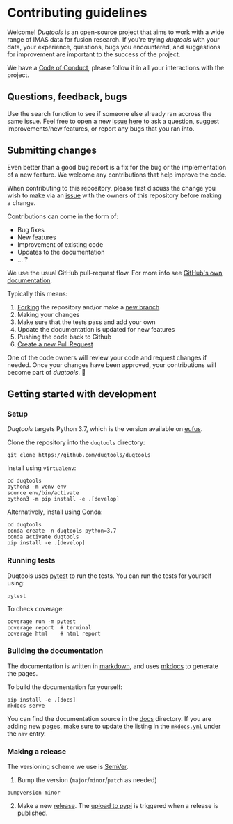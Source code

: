 # Contributing guidelines

Welcome! *Duqtools* is an open-source project that aims to work with a wide range of IMAS data for fusion research. If you're trying *duqtools* with your data, your experience, questions, bugs you encountered, and suggestions for improvement are important to the success of the project.

We have a [Code of Conduct](CODE_OF_CONDUCT.md), please follow it in all your interactions with the project.

## Questions, feedback, bugs

Use the search function to see if someone else already ran accross the same issue. Feel free to open a new [issue here](https://github.com/duqtools/duqtools/issues) to ask a question, suggest improvements/new features, or report any bugs that you ran into.

## Submitting changes

Even better than a good bug report is a fix for the bug or the implementation of a new feature. We welcome any contributions that help improve the code.

When contributing to this repository, please first discuss the change you wish to make via an [issue](https://github.com/duqtools/duqtools/issues) with the owners of this repository before making a change.

Contributions can come in the form of:

- Bug fixes
- New features
- Improvement of existing code
- Updates to the documentation
- ... ?

We use the usual GitHub pull-request flow. For more info see [GitHub's own documentation](https://help.github.com/articles/using-pull-requests/).

Typically this means:

1. [Forking](https://docs.github.com/articles/about-forks) the repository and/or make a [new branch](https://docs.github.com/articles/about-branches)
2. Making your changes
3. Make sure that the tests pass and add your own
4. Update the documentation is updated for new features
5. Pushing the code back to Github
6. [Create a new Pull Request](https://help.github.com/articles/creating-a-pull-request/)

One of the code owners will review your code and request changes if needed. Once your changes have been approved, your contributions will become part of *duqtools*. 🎉

## Getting started with development

### Setup

*Duqtools* targets Python 3.7, which is the version available on [eufus](https://wiki.eufus.eu/doku.php).

Clone the repository into the `duqtools` directory:

```console
git clone https://github.com/duqtools/duqtools
```

Install using `virtualenv`:

```console
cd duqtools
python3 -m venv env
source env/bin/activate
python3 -m pip install -e .[develop]
```

Alternatively, install using Conda:

```console
cd duqtools
conda create -n duqtools python=3.7
conda activate duqtools
pip install -e .[develop]
```

### Running tests

Duqtools uses [pytest](https://docs.pytest.org/en/7.1.x/) to run the tests. You can run the tests for yourself using:

```console
pytest
```

To check coverage:

```console
coverage run -m pytest
coverage report  # terminal
coverage html    # html report
```


### Building the documentation

The documentation is written in [markdown](https://www.markdownguide.org/basic-syntax/), and uses [mkdocs](https://www.mkdocs.org/) to generate the pages.

To build the documentation for yourself:

```console
pip install -e .[docs]
mkdocs serve
```

You can find the documentation source in the [docs](https://github.com/duqtools/duqtools/tree/main/docs) directory.
If you are adding new pages, make sure to update the listing in the [`mkdocs.yml`](https://github.com/duqtools/duqtools/blob/main/mkdocs.yml) under the `nav` entry.

### Making a release

The versioning scheme we use is [SemVer](http://semver.org/).

1. Bump the version (`major`/`minor`/`patch` as needed)

```console
bumpversion minor
```

2. Make a new [release](https://github.com/duqtools/duqtools/releases). The [upload to pypi](https://github.com/duqtools/duqtools/actions/workflows/publish.yaml) is triggered when a release is published.

